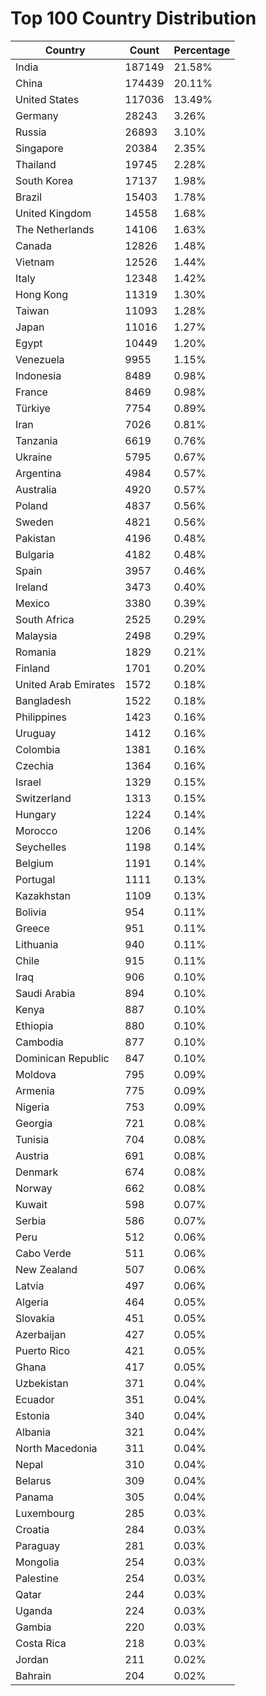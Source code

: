 # Top 100 Country Distribution
| Country | Count | Percentage |
|----|----|----|
| India | 187149 | 21.58% |
| China | 174439 | 20.11% |
| United States | 117036 | 13.49% |
| Germany | 28243 | 3.26% |
| Russia | 26893 | 3.10% |
| Singapore | 20384 | 2.35% |
| Thailand | 19745 | 2.28% |
| South Korea | 17137 | 1.98% |
| Brazil | 15403 | 1.78% |
| United Kingdom | 14558 | 1.68% |
| The Netherlands | 14106 | 1.63% |
| Canada | 12826 | 1.48% |
| Vietnam | 12526 | 1.44% |
| Italy | 12348 | 1.42% |
| Hong Kong | 11319 | 1.30% |
| Taiwan | 11093 | 1.28% |
| Japan | 11016 | 1.27% |
| Egypt | 10449 | 1.20% |
| Venezuela | 9955 | 1.15% |
| Indonesia | 8489 | 0.98% |
| France | 8469 | 0.98% |
| Türkiye | 7754 | 0.89% |
| Iran | 7026 | 0.81% |
| Tanzania | 6619 | 0.76% |
| Ukraine | 5795 | 0.67% |
| Argentina | 4984 | 0.57% |
| Australia | 4920 | 0.57% |
| Poland | 4837 | 0.56% |
| Sweden | 4821 | 0.56% |
| Pakistan | 4196 | 0.48% |
| Bulgaria | 4182 | 0.48% |
| Spain | 3957 | 0.46% |
| Ireland | 3473 | 0.40% |
| Mexico | 3380 | 0.39% |
| South Africa | 2525 | 0.29% |
| Malaysia | 2498 | 0.29% |
| Romania | 1829 | 0.21% |
| Finland | 1701 | 0.20% |
| United Arab Emirates | 1572 | 0.18% |
| Bangladesh | 1522 | 0.18% |
| Philippines | 1423 | 0.16% |
| Uruguay | 1412 | 0.16% |
| Colombia | 1381 | 0.16% |
| Czechia | 1364 | 0.16% |
| Israel | 1329 | 0.15% |
| Switzerland | 1313 | 0.15% |
| Hungary | 1224 | 0.14% |
| Morocco | 1206 | 0.14% |
| Seychelles | 1198 | 0.14% |
| Belgium | 1191 | 0.14% |
| Portugal | 1111 | 0.13% |
| Kazakhstan | 1109 | 0.13% |
| Bolivia | 954 | 0.11% |
| Greece | 951 | 0.11% |
| Lithuania | 940 | 0.11% |
| Chile | 915 | 0.11% |
| Iraq | 906 | 0.10% |
| Saudi Arabia | 894 | 0.10% |
| Kenya | 887 | 0.10% |
| Ethiopia | 880 | 0.10% |
| Cambodia | 877 | 0.10% |
| Dominican Republic | 847 | 0.10% |
| Moldova | 795 | 0.09% |
| Armenia | 775 | 0.09% |
| Nigeria | 753 | 0.09% |
| Georgia | 721 | 0.08% |
| Tunisia | 704 | 0.08% |
| Austria | 691 | 0.08% |
| Denmark | 674 | 0.08% |
| Norway | 662 | 0.08% |
| Kuwait | 598 | 0.07% |
| Serbia | 586 | 0.07% |
| Peru | 512 | 0.06% |
| Cabo Verde | 511 | 0.06% |
| New Zealand | 507 | 0.06% |
| Latvia | 497 | 0.06% |
| Algeria | 464 | 0.05% |
| Slovakia | 451 | 0.05% |
| Azerbaijan | 427 | 0.05% |
| Puerto Rico | 421 | 0.05% |
| Ghana | 417 | 0.05% |
| Uzbekistan | 371 | 0.04% |
| Ecuador | 351 | 0.04% |
| Estonia | 340 | 0.04% |
| Albania | 321 | 0.04% |
| North Macedonia | 311 | 0.04% |
| Nepal | 310 | 0.04% |
| Belarus | 309 | 0.04% |
| Panama | 305 | 0.04% |
| Luxembourg | 285 | 0.03% |
| Croatia | 284 | 0.03% |
| Paraguay | 281 | 0.03% |
| Mongolia | 254 | 0.03% |
| Palestine | 254 | 0.03% |
| Qatar | 244 | 0.03% |
| Uganda | 224 | 0.03% |
| Gambia | 220 | 0.03% |
| Costa Rica | 218 | 0.03% |
| Jordan | 211 | 0.02% |
| Bahrain | 204 | 0.02% |
